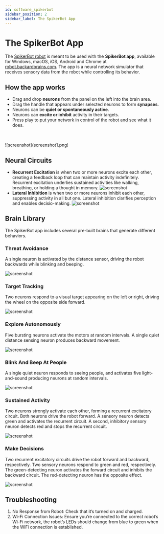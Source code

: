 ```yaml
---
id: software_spikerbot
sidebar_position: 2
sidebar_label: The SpikerBot App
---
```

# The SpikerBot App #
The [SpikerBot robot](https://docs.backyardbrains.com/Engineering/SpikerBot/) is meant to be used with the **SpikerBot app**, available for Windows, macOS, iOS, Android and Chrome at [robot.backardbrains.com](https://robot.backyardbrains.com). The app is a neural network simulator that receives sensory data from the robot while controlling its behavior.

## How the app works ##
- Drag and drop **neurons** from the panel on the left into the brain area.
- Drag the handle that appears under selected neurons to form **synapses**.
- Neurons can be **quiet or spontaneously active**.
- Neurons can **excite or inhibit** activity in their targets.
- Press play to put your network in control of the robot and see what it does.
<br />
<br />
![screenshot](screenshot1.png)

## Neural Circuits ##
- **Recurrent Excitation** is when two or more neurons excite each other, creating a feedback loop that can maintain activity indefinitely. Recurrent excitation underlies sustained activities like walking, breathing, or holding a thought in memory.
![screenshot](circuit1.png)
- **Lateral Inhibition** is when two or more neurons inhibit each other, suppressing activity in all but one. Lateral inhibition clarifies perception and enables decisio-making.
![screenshot](circuit2.png)

## Brain Library ##
The SpikerBot app includes several pre-built brains that generate different behaviors.

### Threat Avoidance ###
A single neuron is activated by the distance sensor, driving the robot backwards while blinking and beeping.

![screenshot](brain1.png)

### Target Tracking ###
Two neurons respond to a visual target appearing on the left or right, driving the wheel on the opposite side forward.

![screenshot](brain2.png)

### Explore Autonomously ###
Five bursting neurons activate the motors at random intervals. A single quiet distance sensing neuron produces backward movement.

![screenshot](brain3.png)

### Blink And Beep At People ###
A single quiet neuron responds to seeing people, and activates five light-and-sound producing neurons at random intervals.

![screenshot](brain4.png)

### Sustained Activity ###
Two neurons strongly activate each other, forming a recurrent excitatory circuit. Both neurons drive the robot forward. A sensory neuron detects green and activates the recurrent circuit. A second, inhibitory sensory neuron detects red and stops the recurrent circuit.

![screenshot](brain5.png)

### Make Decisions ###
Two recurrent excitatory circuits drive the robot forward and backward, respectively. Two sensory neurons respond to green and red, respectively. The green-detecting neuron activates the forward circuit and inhibits the backward circuit. The red-detecting neuron has the opposite effect.

![screenshot](brain6.png)

## Troubleshooting ##

1. No Response from Robot: Check that it’s turned on and charged.
2. Wi-Fi Connection Issues: Ensure you’re connected to the correct robot’s Wi-Fi network, the robot’s LEDs should change from blue to green when the WiFi connection is established.
